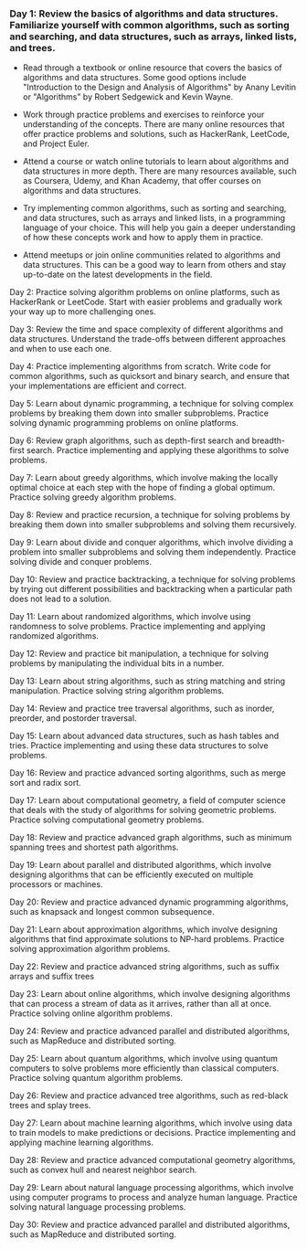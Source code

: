 ### Day 1: Review the basics of algorithms and data structures. Familiarize yourself with common algorithms, such as sorting and searching, and data structures, such as arrays, linked lists, and trees.

* Read through a textbook or online resource that covers the basics of algorithms and data structures. Some good options include "Introduction to the Design and Analysis of Algorithms" by Anany Levitin or "Algorithms" by Robert Sedgewick and Kevin Wayne.

* Work through practice problems and exercises to reinforce your understanding of the concepts. There are many online resources that offer practice problems and solutions, such as HackerRank, LeetCode, and Project Euler.

* Attend a course or watch online tutorials to learn about algorithms and data structures in more depth. There are many resources available, such as Coursera, Udemy, and Khan Academy, that offer courses on algorithms and data structures.

* Try implementing common algorithms, such as sorting and searching, and data structures, such as arrays and linked lists, in a programming language of your choice. This will help you gain a deeper understanding of how these concepts work and how to apply them in practice.

* Attend meetups or join online communities related to algorithms and data structures. This can be a good way to learn from others and stay up-to-date on the latest developments in the field.

Day 2: Practice solving algorithm problems on online platforms, such as HackerRank or LeetCode. Start with easier problems and gradually work your way up to more challenging ones.

Day 3: Review the time and space complexity of different algorithms and data structures. Understand the trade-offs between different approaches and when to use each one.

Day 4: Practice implementing algorithms from scratch. Write code for common algorithms, such as quicksort and binary search, and ensure that your implementations are efficient and correct.

Day 5: Learn about dynamic programming, a technique for solving complex problems by breaking them down into smaller subproblems. Practice solving dynamic programming problems on online platforms.

Day 6: Review graph algorithms, such as depth-first search and breadth-first search. Practice implementing and applying these algorithms to solve problems.

Day 7: Learn about greedy algorithms, which involve making the locally optimal choice at each step with the hope of finding a global optimum. Practice solving greedy algorithm problems.

Day 8: Review and practice recursion, a technique for solving problems by breaking them down into smaller subproblems and solving them recursively.

Day 9: Learn about divide and conquer algorithms, which involve dividing a problem into smaller subproblems and solving them independently. Practice solving divide and conquer problems.

Day 10: Review and practice backtracking, a technique for solving problems by trying out different possibilities and backtracking when a particular path does not lead to a solution.

Day 11: Learn about randomized algorithms, which involve using randomness to solve problems. Practice implementing and applying randomized algorithms.

Day 12: Review and practice bit manipulation, a technique for solving problems by manipulating the individual bits in a number.

Day 13: Learn about string algorithms, such as string matching and string manipulation. Practice solving string algorithm problems.

Day 14: Review and practice tree traversal algorithms, such as inorder, preorder, and postorder traversal.

Day 15: Learn about advanced data structures, such as hash tables and tries. Practice implementing and using these data structures to solve problems.

Day 16: Review and practice advanced sorting algorithms, such as merge sort and radix sort.

Day 17: Learn about computational geometry, a field of computer science that deals with the study of algorithms for solving geometric problems. Practice solving computational geometry problems.

Day 18: Review and practice advanced graph algorithms, such as minimum spanning trees and shortest path algorithms.

Day 19: Learn about parallel and distributed algorithms, which involve designing algorithms that can be efficiently executed on multiple processors or machines.

Day 20: Review and practice advanced dynamic programming algorithms, such as knapsack and longest common subsequence.

Day 21: Learn about approximation algorithms, which involve designing algorithms that find approximate solutions to NP-hard problems. Practice solving approximation algorithm problems.

Day 22: Review and practice advanced string algorithms, such as suffix arrays and suffix trees

Day 23: Learn about online algorithms, which involve designing algorithms that can process a stream of data as it arrives, rather than all at once. Practice solving online algorithm problems.

Day 24: Review and practice advanced parallel and distributed algorithms, such as MapReduce and distributed sorting.

Day 25: Learn about quantum algorithms, which involve using quantum computers to solve problems more efficiently than classical computers. Practice solving quantum algorithm problems.

Day 26: Review and practice advanced tree algorithms, such as red-black trees and splay trees.

Day 27: Learn about machine learning algorithms, which involve using data to train models to make predictions or decisions. Practice implementing and applying machine learning algorithms.

Day 28: Review and practice advanced computational geometry algorithms, such as convex hull and nearest neighbor search.

Day 29: Learn about natural language processing algorithms, which involve using computer programs to process and analyze human language. Practice solving natural language processing problems.

Day 30: Review and practice advanced parallel and distributed algorithms, such as MapReduce and distributed sorting.
